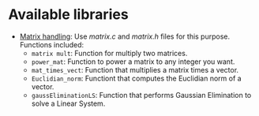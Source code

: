 # Available libraries
+ <ins>Matrix handling</ins>: Use  *matrix.c* and *matrix.h* files for this purpose. Functions included:
  + `matrix mult`: Function for multiply two matrices.
  + `power_mat`: Function to power a matrix to any integer you want.
  + `mat_times_vect`: Function that multiplies a matrix times a vector.
  + `Euclidian_norm`: Functiont that computes the Euclidian norm of a vector.
  + `gaussEliminationLS`: Function that performs Gaussian Elimination to solve a Linear System.
